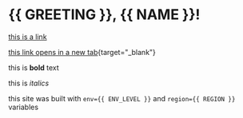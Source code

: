 ---
---

# {{ GREETING }}, {{ NAME }}!

[this is a link](https://github.com/ntno/mkdocs-demo)  

[this link opens in a new tab](https://github.com/ntno/mkdocs-demo){target="_blank"}

this is **bold** text

this is _italics_

this site was built with `env={{ ENV_LEVEL }}` and `region={{ REGION }}` variables